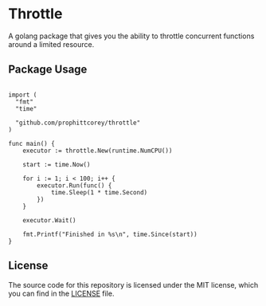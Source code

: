 # Throttle

A golang package that gives you the ability to throttle concurrent functions
around a limited resource.

## Package Usage

```golang

import (
  "fmt"
  "time"

  "github.com/prophittcorey/throttle"
)

func main() {
	executor := throttle.New(runtime.NumCPU())

	start := time.Now()

	for i := 1; i < 100; i++ {
		executor.Run(func() {
			time.Sleep(1 * time.Second)
		})
	}

	executor.Wait()

	fmt.Printf("Finished in %s\n", time.Since(start))
}

```

## License

The source code for this repository is licensed under the MIT license, which you can
find in the [LICENSE](LICENSE.md) file.
